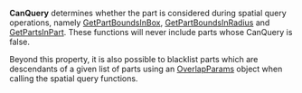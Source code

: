 **CanQuery** determines whether the part is considered during spatial query operations, namely [GetPartBoundsInBox](https://developer.roblox.com/en-us/api-reference/function/WorldRoot/GetPartBoundsInBox), [GetPartBoundsInRadius](https://developer.roblox.com/en-us/api-reference/function/WorldRoot/GetPartBoundsInRadius) and [GetPartsInPart](https://developer.roblox.com/en-us/api-reference/function/WorldRoot/GetPartsInPart). These functions will never include parts whose CanQuery is false.

Beyond this property, it is also possible to blacklist parts which are descendants of a given list of parts using an [OverlapParams](https://developer.roblox.com/en-us/api-reference/datatype/OverlapParams) object when calling the spatial query functions.